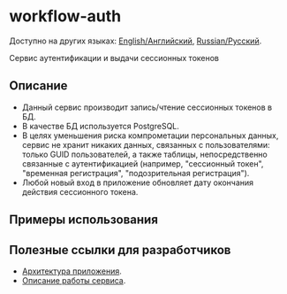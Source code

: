 # workflow-auth

Доступно на других языках: [English/Английский](README.md), [Russian/Русский](README.ru.md).

Сервис аутентификации и выдачи сессионных токенов 

## Описание 

- Данный сервис производит запись/чтение сессионных токенов в БД.
- В качестве БД используется PostgreSQL.
- В целях уменьшения риска компрометации персональных данных, сервис не хранит никаких данных, связанных с пользователями: только GUID пользователей, а также таблицы, непосредственно связанные с аутентификацией (например, "сессионный токен", "временная регистрация", "подозрительная регистрация").
- Любой новый вход в приложение обновляет дату окончания действия сессионного токена.

## Примеры использования 

## Полезные ссылки для разработчиков 

- [Архитектура приложения](docs/architecture.ru.md).
- [Описание работы сервиса](docs/description.ru.md).

